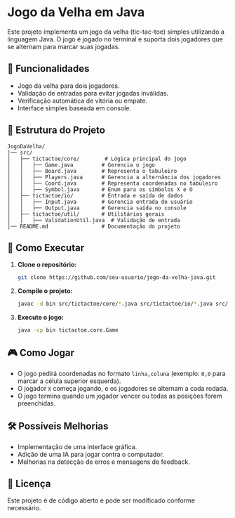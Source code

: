 # Jogo da Velha em Java

Este projeto implementa um jogo da velha (tic-tac-toe) simples utilizando a linguagem Java. O jogo é jogado no terminal e suporta dois jogadores que se alternam para marcar suas jogadas.

## 📌 Funcionalidades
- Jogo da velha para dois jogadores.
- Validação de entradas para evitar jogadas inválidas.
- Verificação automática de vitória ou empate.
- Interface simples baseada em console.

## 📂 Estrutura do Projeto
```
JogoDaVelha/
│── src/
│   ├── tictactoe/core/        # Lógica principal do jogo
│   │   ├── Game.java         # Gerencia o jogo
│   │   ├── Board.java        # Representa o tabuleiro
│   │   ├── Players.java      # Gerencia a alternância dos jogadores
│   │   ├── Coord.java        # Representa coordenadas no tabuleiro
│   │   ├── Symbol.java       # Enum para os símbolos X e O
│   ├── tictactoe/io/         # Entrada e saída de dados
│   │   ├── Input.java        # Gerencia entrada do usuário
│   │   ├── Output.java       # Gerencia saída no console
│   ├── tictactoe/util/       # Utilitários gerais
│   │   ├── ValidationUtil.java  # Validação de entrada
│── README.md                 # Documentação do projeto
```

## 🚀 Como Executar
1. **Clone o repositório:**
   ```sh
   git clone https://github.com/seu-usuario/jogo-da-velha-java.git
   ```
2. **Compile o projeto:**
   ```sh
   javac -d bin src/tictactoe/core/*.java src/tictactoe/io/*.java src/tictactoe/util/*.java
   ```
3. **Execute o jogo:**
   ```sh
   java -cp bin tictactoe.core.Game
   ```

## 🎮 Como Jogar
- O jogo pedirá coordenadas no formato `linha,coluna` (exemplo: `0,0` para marcar a célula superior esquerda).
- O jogador `X` começa jogando, e os jogadores se alternam a cada rodada.
- O jogo termina quando um jogador vencer ou todas as posições forem preenchidas.

## 🛠 Possíveis Melhorias
- Implementação de uma interface gráfica.
- Adição de uma IA para jogar contra o computador.
- Melhorias na detecção de erros e mensagens de feedback.

## 📜 Licença
Este projeto é de código aberto e pode ser modificado conforme necessário.

